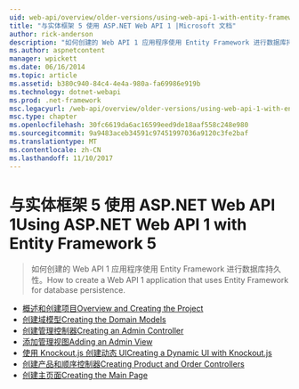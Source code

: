 ```yaml
---
uid: web-api/overview/older-versions/using-web-api-1-with-entity-framework-5/index
title: "与实体框架 5 使用 ASP.NET Web API 1 |Microsoft 文档"
author: rick-anderson
description: "如何创建的 Web API 1 应用程序使用 Entity Framework 进行数据库持久性。"
ms.author: aspnetcontent
manager: wpickett
ms.date: 06/16/2014
ms.topic: article
ms.assetid: b380c940-84c4-4e4a-980a-fa69986e919b
ms.technology: dotnet-webapi
ms.prod: .net-framework
msc.legacyurl: /web-api/overview/older-versions/using-web-api-1-with-entity-framework-5
msc.type: chapter
ms.openlocfilehash: 30fc6619da6ac16599eed9de18aaf558c248e980
ms.sourcegitcommit: 9a9483aceb34591c97451997036a9120c3fe2baf
ms.translationtype: MT
ms.contentlocale: zh-CN
ms.lasthandoff: 11/10/2017
---
```

<a name="using-aspnet-web-api-1-with-entity-framework-5"></a><span data-ttu-id="1c349-103">与实体框架 5 使用 ASP.NET Web API 1</span><span class="sxs-lookup"><span data-stu-id="1c349-103">Using ASP.NET Web API 1 with Entity Framework 5</span></span>
====================
> <span data-ttu-id="1c349-104">如何创建的 Web API 1 应用程序使用 Entity Framework 进行数据库持久性。</span><span class="sxs-lookup"><span data-stu-id="1c349-104">How to create a Web API 1 application that uses Entity Framework for database persistence.</span></span>


- [<span data-ttu-id="1c349-105">概述和创建项目</span><span class="sxs-lookup"><span data-stu-id="1c349-105">Overview and Creating the Project</span></span>](using-web-api-with-entity-framework-part-1.md)
- [<span data-ttu-id="1c349-106">创建域模型</span><span class="sxs-lookup"><span data-stu-id="1c349-106">Creating the Domain Models</span></span>](using-web-api-with-entity-framework-part-2.md)
- [<span data-ttu-id="1c349-107">创建管理控制器</span><span class="sxs-lookup"><span data-stu-id="1c349-107">Creating an Admin Controller</span></span>](using-web-api-with-entity-framework-part-3.md)
- [<span data-ttu-id="1c349-108">添加管理视图</span><span class="sxs-lookup"><span data-stu-id="1c349-108">Adding an Admin View</span></span>](using-web-api-with-entity-framework-part-4.md)
- [<span data-ttu-id="1c349-109">使用 Knockout.js 创建动态 UI</span><span class="sxs-lookup"><span data-stu-id="1c349-109">Creating a Dynamic UI with Knockout.js</span></span>](using-web-api-with-entity-framework-part-5.md)
- [<span data-ttu-id="1c349-110">创建产品和顺序控制器</span><span class="sxs-lookup"><span data-stu-id="1c349-110">Creating Product and Order Controllers</span></span>](using-web-api-with-entity-framework-part-6.md)
- [<span data-ttu-id="1c349-111">创建主页面</span><span class="sxs-lookup"><span data-stu-id="1c349-111">Creating the Main Page</span></span>](using-web-api-with-entity-framework-part-7.md)
